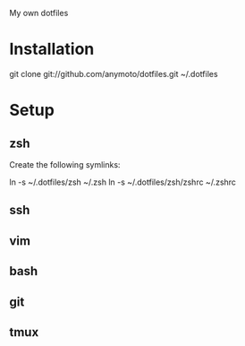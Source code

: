 My own dotfiles

# Installation

git clone git://github.com/anymoto/dotfiles.git ~/.dotfiles

# Setup
## zsh

Create the following symlinks:

  ln -s ~/.dotfiles/zsh ~/.zsh
  ln -s ~/.dotfiles/zsh/zshrc ~/.zshrc

## ssh

## vim

## bash

## git

## tmux
